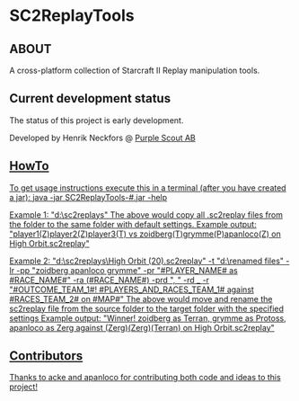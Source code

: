 SC2ReplayTools
===============

ABOUT
-----

A cross-platform collection of Starcraft II Replay manipulation tools.

Current development status
--------------------------

The status of this project is early development.

Developed by Henrik Neckfors @ <a href="http://www.purplescout.se">Purple Scout AB</link>

HowTo
-----

To get usage instructions execute this in a terminal (after you have created a jar):
java -jar SC2ReplayTools-#.jar -help

Example 1: "d:\sc2replays"
The above would copy all .sc2replay files from the folder to the same folder with default settings.
Example output: "player1(Z)player2(Z)player3(T) vs zoidberg(T)grymme(P)apanloco(Z) on High Orbit.sc2replay"

Example 2: "d:\sc2replays\High Orbit (20).sc2replay" -t "d:\renamed files" -lr -pp "zoidberg apanloco grymme" -pr "#PLAYER_NAME# as #RACE_NAME#" -ra (#RACE_NAME#) -prd ", " -rd _ -r "#OUTCOME_TEAM_1#! #PLAYERS_AND_RACES_TEAM_1# against #RACES_TEAM_2# on #MAP#"
The above would move and rename the sc2replay file from the source folder to the target folder with the specified settings
Example output: "Winner! zoidberg as Terran, grymme as Protoss, apanloco as Zerg against (Zerg)(Zerg)(Terran) on High Orbit.sc2replay"

Contributors
------------

Thanks to acke and apanloco for contributing both code and ideas to this project!

